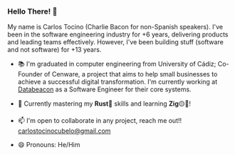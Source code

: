 ### Hello There! 🥓 

My name is Carlos Tocino (Charlie Bacon for non-Spanish speakers). I've been in the software engineering industry for +6 years, delivering products and leading teams effectively. However, I've been building stuff (software and not software) for +13 years.

- 📚 I'm graduated in computer engineering from University of Cádiz; Co-Founder of Cenware, a project that aims to help small businesses to achieve a successful digital transformation. I'm currently working at [Databeacon](https://databeacon.aero/) as a Software Engineer for their core systems.

- 🌱 Currently mastering my **Rust**🦀 skills and learning **Zig**🟡🦎!
- 📫 I'm open to collaborate in any project, reach me out!! carlostocinocubelo@gmail.com
- 😄 Pronouns: He/Him

